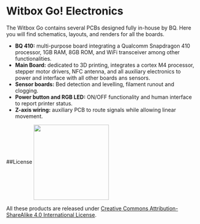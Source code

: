 # Witbox Go! Electronics

The Witbox Go contains several PCBs designed fully in-house by BQ.
Here you will find schematics, layouts, and renders for all the boards.

* **BQ 410:** multi-purpose board integrating a Qualcomm Snapdragon 410 processor, 1GB RAM, 8GB ROM, and WiFi transceiver among other functionalities.
* **Main Board:** dedicated to 3D printing, integrates a cortex M4 processor, stepper motor drivers, NFC antenna, and all auxiliary electronics to power and interface with all other boards ans sensors.
* **Sensor boards:** Bed detection and levelling, filament runout and clogging.
* **Power button and RGB LED:** ON/OFF functionality and human interface to report printer status.
* **Z-axis wiring:** auxiliary PCB to route signals while allowing linear movement.

##License
<img src="by-sa.png" width="200" align = "center">



All these products are released under [Creative Commons Attribution-ShareAlike 4.0 International License](http://creativecommons.org/licenses/by-sa/4.0/).

